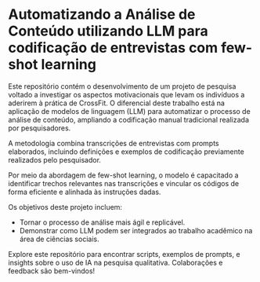# Automatizando a Análise de Conteúdo utilizando LLM para codificação de entrevistas com few-shot learning

Este repositório contém o desenvolvimento de um projeto de pesquisa voltado a investigar os aspectos motivacionais que levam os indivíduos a aderirem à prática de CrossFit. O diferencial deste trabalho está na aplicação de modelos de linguagem (LLM) para automatizar o processo de análise de conteúdo, ampliando a codificação manual tradicional realizada por pesquisadores.

A metodologia combina transcrições de entrevistas com prompts elaborados, incluindo definições e exemplos de codificação previamente realizados pelo pesquisador. 

Por meio da abordagem de few-shot learning, o modelo é capacitado a identificar trechos relevantes nas transcrições e vincular os códigos de forma eficiente e alinhada às instruções dadas.

Os objetivos deste projeto incluem:

* Tornar o processo de análise mais ágil e replicável.
* Demonstrar como LLM podem ser integrados ao trabalho acadêmico na área de ciências sociais.

Explore este repositório para encontrar scripts, exemplos de prompts, e insights sobre o uso de IA na pesquisa qualitativa. Colaborações e feedback são bem-vindos!